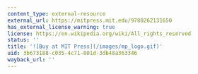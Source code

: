 ```yaml
---
content_type: external-resource
external_url: https://mitpress.mit.edu/9780262131650
has_external_license_warning: true
license: https://en.wikipedia.org/wiki/All_rights_reserved
status: ''
title: '![Buy at MIT Press](/images/mp_logo.gif)'
uid: 3b673188-c035-4c71-801d-3db48a363346
wayback_url: ''
---
```

